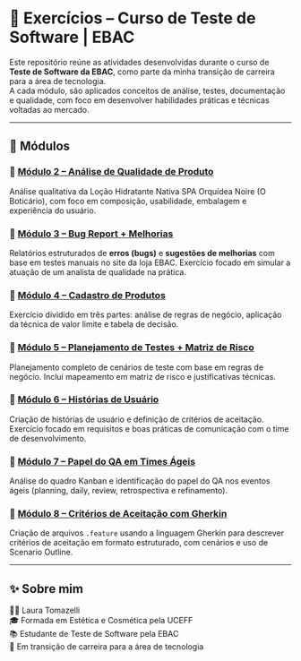 # 🧪 Exercícios – Curso de Teste de Software | EBAC

Este repositório reúne as atividades desenvolvidas durante o curso de **Teste de Software da EBAC**, como parte da minha transição de carreira para a área de tecnologia.  
A cada módulo, são aplicados conceitos de análise, testes, documentação e qualidade, com foco em desenvolver habilidades práticas e técnicas voltadas ao mercado.

---

## 📂 Módulos

### 🔹 [Módulo 2 – Análise de Qualidade de Produto](./modulo-2-analise-produto/README.md)
Análise qualitativa da Loção Hidratante Nativa SPA Orquídea Noire (O Boticário), com foco em composição, usabilidade, embalagem e experiência do usuário.

### 🔹 [Módulo 3 – Bug Report + Melhorias](./modulo-3-bugreport/README.md)
Relatórios estruturados de **erros (bugs)** e **sugestões de melhorias** com base em testes manuais no site da loja EBAC. Exercício focado em simular a atuação de um analista de qualidade na prática.

### 🔹 [Módulo 4 – Cadastro de Produtos](./modulo-4-cadastro-produtos/README.md)
Exercício dividido em três partes: análise de regras de negócio, aplicação da técnica de valor limite e tabela de decisão.

### 🔹 [Módulo 5 – Planejamento de Testes + Matriz de Risco](./ebac-modulo-5-cadastro-produtos/README.md)
Planejamento completo de cenários de teste com base em regras de negócio. Inclui mapeamento em matriz de risco e justificativas técnicas.

### 🔹 [Módulo 6 – Histórias de Usuário](./modulo-6-historias-usuario/README.md)
Criação de histórias de usuário e definição de critérios de aceitação. Exercício focado em requisitos e boas práticas de comunicação com o time de desenvolvimento.

### 🔹 [Módulo 7 – Papel do QA em Times Ágeis](./modulo-7-times-ageis/README.md)
Análise do quadro Kanban e identificação do papel do QA nos eventos ágeis (planning, daily, review, retrospectiva e refinamento).

### 🔹 [Módulo 8 – Critérios de Aceitação com Gherkin](./modulo-8-gherkin/README.md)
Criação de arquivos `.feature` usando a linguagem Gherkin para descrever critérios de aceitação em formato estruturado, com cenários e uso de Scenario Outline.

---

## ✨ Sobre mim

👩‍💻 Laura Tomazelli  
🎓 Formada em Estética e Cosmética pela UCEFF  
📚 Estudante de Teste de Software pela EBAC  
🚀 Em transição de carreira para a área de tecnologia
